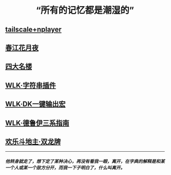 # <center>“所有的记忆都是潮湿的”
## [tailscale+nplayer](https://samoa.lanzouy.com/b01rgbcib/)
## [春江花月夜](其他/春江花月夜.md)
## [四大名楼](其他/四大名楼/汇总.md)
## [WLK·字符串插件](WOW/插件-字符串.md)
## [WLK·DK一键输出宏](WOW/WLKDK一键输出宏.md)
## [WLK·德鲁伊三系指南](WOW/WLK德鲁伊指南.md)
## [欢乐斗地主·双龙牌](其他/欢乐斗地主·双龙牌.md)
------
##### 他转身就走了，想下定了某种决心，再没有看我一眼，离开，在字典的解释是和某一个人或某一个敌方分开，而我一下子明白了，什么叫离开。
